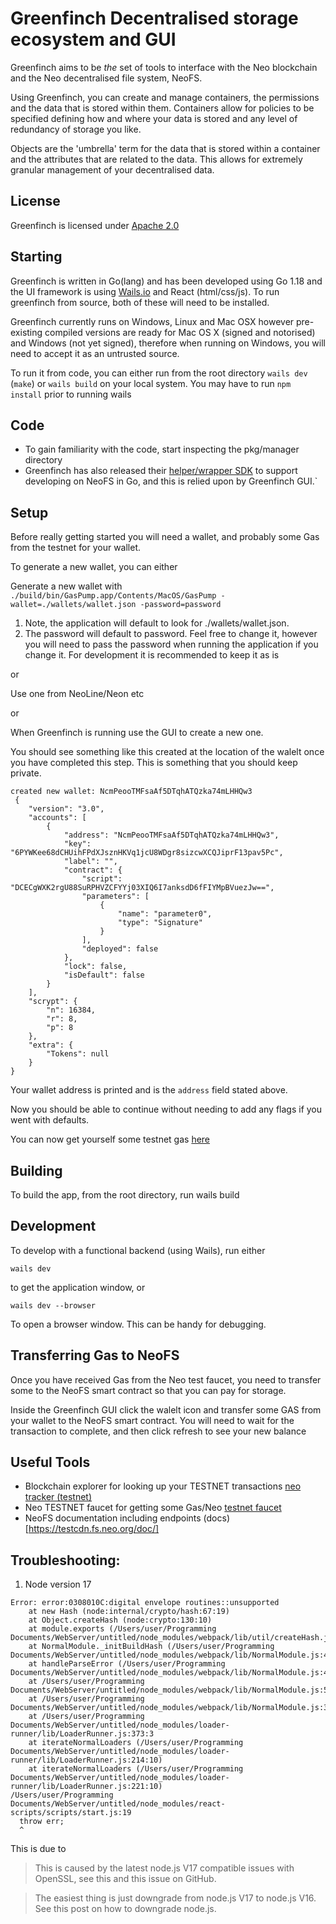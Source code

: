 # Greenfinch Decentralised storage ecosystem and GUI

Greenfinch aims to be _the_ set of tools to interface with the Neo blockchain and the Neo decentralised file system, NeoFS.

Using Greenfinch, you can create and manage containers, the permissions and the data that is stored within them. Containers allow for policies to be specified defining how and where your data is stored and any level of redundancy of storage you like.

Objects are the 'umbrella' term for the data that is stored within a container and the attributes that are related to the data. This allows for extremely granular management of your decentralised data.

## License

Greenfinch is licensed under [Apache 2.0](https://github.com/configwizard/greenfinch.react/blob/master/LICENSE)

## Starting

Greenfinch is written in Go(lang) and has been developed using Go 1.18 and the UI framework is using [Wails.io](https://wails.io/) and React (html/css/js). To run greenfinch from source, both of these will need to be installed.

Greenfinch currently runs on Windows, Linux and Mac OSX however pre-existing compiled versions are ready for Mac OS X (signed and notorised) and Windows (not yet signed), therefore when running on Windows, you will need to accept it as an untrusted source.

To run it from code, you can either run from the root directory `wails dev` (`make`) or `wails build` on your local system. You may have to run `npm install` prior to running wails

## Code

* To gain familiarity with the code, start inspecting the pkg/manager directory
* Greenfinch has also released their [helper/wrapper SDK](https://github.com/configwizard/gaspump-api) to support developing on NeoFS in Go, and this is relied upon by Greenfinch GUI.`

## Setup

Before really getting started you will need a wallet, and probably some Gas from the testnet for your wallet.

To generate a new wallet, you can either

Generate a new wallet with `./build/bin/GasPump.app/Contents/MacOS/GasPump -wallet=./wallets/wallet.json -password=password`
   1. Note, the application will default to look for ./wallets/wallet.json.
   2. The password will default to password. Feel free to change it, however you will need to pass the password when running the application if you change it. For development it is recommended to keep it as is

or 

Use one from NeoLine/Neon etc

or 

When Greenfinch is running use the GUI to create a new one.

You should see something like this created at the location of the walelt once you have completed this step. This is something that you should keep private.

```shell
created new wallet: NcmPeooTMFsaAf5DTqhATQzka74mLHHQw3
 {
    "version": "3.0",
    "accounts": [
        {
            "address": "NcmPeooTMFsaAf5DTqhATQzka74mLHHQw3",
            "key": "6PYWKee68dCHUihFPdXJsznHKVq1jcU8WDgr8sizcwXCQJiprF13pav5Pc",
            "label": "",
            "contract": {
                "script": "DCECgWXK2rgU88SuRPHVZCFYYj03XIQ6I7anksdD6fFIYMpBVuezJw==",
                "parameters": [
                    {
                        "name": "parameter0",
                        "type": "Signature"
                    }
                ],
                "deployed": false
            },
            "lock": false,
            "isDefault": false
        }
    ],
    "scrypt": {
        "n": 16384,
        "r": 8,
        "p": 8
    },
    "extra": {
        "Tokens": null
    }
}
```
Your wallet address is printed and is the `address` field stated above.

Now you should be able to continue without needing to add any flags if you went with defaults.

You can now get yourself some testnet gas [here](https://neowish.ngd.network/#/) 

## Building

To build the app, from the root directory, run wails build

## Development

To develop with a functional backend (using Wails), run either 

```shell
wails dev
```

to get the application window, or

```shell
wails dev --browser
```
To open a browser window. This can be handy for debugging.

## Transferring Gas to NeoFS

Once you have received Gas from the Neo test faucet, you need to transfer some to the NeoFS smart contract so that you can pay for storage.

Inside the Greenfinch GUI click the walelt icon and transfer some GAS from your wallet to the NeoFS smart contract. You will need to wait for the transaction to complete, and then click refresh to see your new balance


## Useful Tools

* Blockchain explorer for looking up your TESTNET transactions [neo tracker (testnet)](https://testnet.neotracker.io/)
* Neo TESTNET faucet for getting some Gas/Neo [testnet faucet](https://neowish.ngd.network/)
* NeoFS documentation including endpoints (docs)[https://testcdn.fs.neo.org/doc/]


## Troubleshooting:

1. Node version 17

```shell
Error: error:0308010C:digital envelope routines::unsupported
    at new Hash (node:internal/crypto/hash:67:19)
    at Object.createHash (node:crypto:130:10)
    at module.exports (/Users/user/Programming Documents/WebServer/untitled/node_modules/webpack/lib/util/createHash.js:135:53)
    at NormalModule._initBuildHash (/Users/user/Programming Documents/WebServer/untitled/node_modules/webpack/lib/NormalModule.js:417:16)
    at handleParseError (/Users/user/Programming Documents/WebServer/untitled/node_modules/webpack/lib/NormalModule.js:471:10)
    at /Users/user/Programming Documents/WebServer/untitled/node_modules/webpack/lib/NormalModule.js:503:5
    at /Users/user/Programming Documents/WebServer/untitled/node_modules/webpack/lib/NormalModule.js:358:12
    at /Users/user/Programming Documents/WebServer/untitled/node_modules/loader-runner/lib/LoaderRunner.js:373:3
    at iterateNormalLoaders (/Users/user/Programming Documents/WebServer/untitled/node_modules/loader-runner/lib/LoaderRunner.js:214:10)
    at iterateNormalLoaders (/Users/user/Programming Documents/WebServer/untitled/node_modules/loader-runner/lib/LoaderRunner.js:221:10)
/Users/user/Programming Documents/WebServer/untitled/node_modules/react-scripts/scripts/start.js:19
  throw err;
  ^
```

This is due to
> This is caused by the latest node.js V17 compatible issues with OpenSSL, see this and this issue on GitHub.

> The easiest thing is just downgrade from node.js V17 to node.js V16. See this post on how to downgrade node.js.
